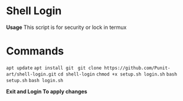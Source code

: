 

# Shell Login


**Usage**
This script is for security or lock in termux



# Commands






``apt update``
``apt install git ``
``git clone https://github.com/Punit-art/shell-login.git``
``cd shell-login``
``chmod +x setup.sh login.sh``
``bash setup.sh``
``bash login.sh``



**Exit and Login To apply changes**
